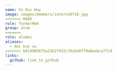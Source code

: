 ```yaml
---
name: Vu Duc Huy 
image: images/members/intern10710.jpg 
<<<<<<< HEAD
role: formerMem
group: alum
=======
role: alumni
aliases:
  - duc huy vu
>>>>>>> b8c8985675a23627432c7da5e8ff9e8eabca77c9
links:
  github: link_to_github 
---
```

